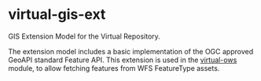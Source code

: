virtual-gis-ext
===============

GIS Extension Model for the Virtual Repository.

The extension model includes a basic implementation of the OGC approved GeoAPI standard Feature API. This extension is used in the [virtual-ows](https://github.com/virtual-repository/virtual-ows) module, to allow fetching features from WFS FeatureType assets.
